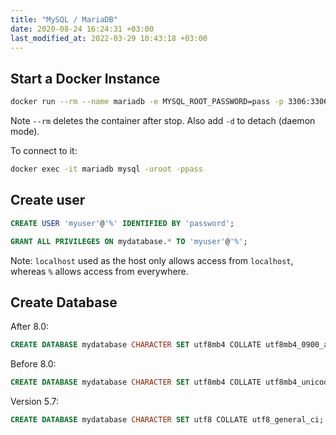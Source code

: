 ```yaml
---
title: "MySQL / MariaDB"
date: 2020-08-24 16:24:31 +03:00
last_modified_at: 2022-03-29 10:43:18 +03:00
---
```


## Start a Docker Instance

```sh
docker run --rm --name mariadb -e MYSQL_ROOT_PASSWORD=pass -p 3306:3306 mariadb:10.5 
```

Note `--rm` deletes the container after stop. Also add `-d` to detach (daemon mode).

To connect to it:

```sh
docker exec -it mariadb mysql -uroot -ppass
```

## Create user

``` sql
CREATE USER 'myuser'@'%' IDENTIFIED BY 'password';

GRANT ALL PRIVILEGES ON mydatabase.* TO 'myuser'@'%';
```

Note: `localhost` used as the host only allows access from `localhost`, whereas `%` allows access from everywhere.

## Create Database

After 8.0:

``` sql
CREATE DATABASE mydatabase CHARACTER SET utf8mb4 COLLATE utf8mb4_0900_ai_ci;
```

Before 8.0:

``` sql
CREATE DATABASE mydatabase CHARACTER SET utf8mb4 COLLATE utf8mb4_unicode_ci;
```

Version 5.7:

``` sql
CREATE DATABASE mydatabase CHARACTER SET utf8 COLLATE utf8_general_ci;
```
